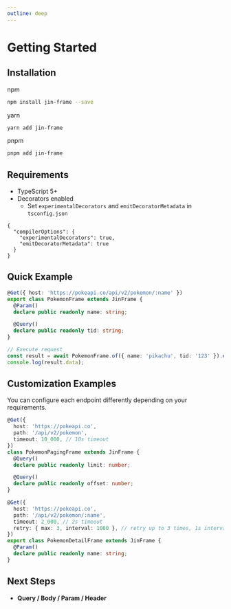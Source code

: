 ```yaml
---
outline: deep
---
```


# Getting Started

## Installation

npm

```sh
npm install jin-frame --save
```

yarn

```sh
yarn add jin-frame
```

pnpm

```sh
pnpm add jin-frame
```

## Requirements

- TypeScript 5+
- Decorators enabled
  - Set `experimentalDecorators` and `emitDecoratorMetadata` in `tsconfig.json`

```jsonc
{
  "compilerOptions": {
    "experimentalDecorators": true,
    "emitDecoratorMetadata": true
  }
}
```

## Quick Example

```ts
@Get({ host: 'https://pokeapi.co/api/v2/pokemon/:name' })
export class PokemonFrame extends JinFrame {
  @Param()
  declare public readonly name: string;

  @Query()
  declare public readonly tid: string;
}

// Execute request
const result = await PokemonFrame.of({ name: 'pikachu', tid: '123' }).execute();
console.log(result.data);
```

## Customization Examples

You can configure each endpoint differently depending on your requirements.

```ts
@Get({
  host: 'https://pokeapi.co',
  path: '/api/v2/pokemon',
  timeout: 10_000, // 10s timeout
})
class PokemonPagingFrame extends JinFrame {
  @Query()
  declare public readonly limit: number;

  @Query()
  declare public readonly offset: number;
}

@Get({
  host: 'https://pokeapi.co',
  path: '/api/v2/pokemon/:name',
  timeout: 2_000, // 2s timeout
  retry: { max: 3, interval: 1000 }, // retry up to 3 times, 1s interval
})
export class PokemonDetailFrame extends JinFrame {
  @Param()
  declare public readonly name: string;
}
```

## Next Steps

- **Query / Body / Param / Header**  
